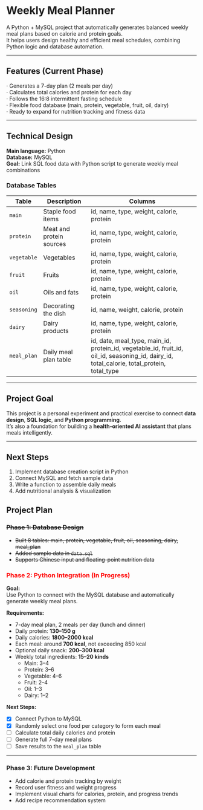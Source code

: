 # Weekly Meal Planner

A Python + MySQL project that automatically generates balanced weekly meal plans based on calorie and protein goals.  
It helps users design healthy and efficient meal schedules, combining Python logic and database automation.


---

## Features (Current Phase)

· Generates a 7-day plan (2 meals per day)  
· Calculates total calories and protein for each day  
· Follows the 16:8 intermittent fasting schedule  
· Flexible food database (main, protein, vegetable, fruit, oil, dairy)  
· Ready to expand for nutrition tracking and fitness data

---

## Technical Design

**Main language:** Python  
**Database:** MySQL  
**Goal:** Link SQL food data with Python script to generate weekly meal combinations  

### Database Tables
| Table | Description | Columns |
|--------|--------------|----------|
| `main` | Staple food items | id, name, type, weight, calorie, protein |
| `protein` | Meat and protein sources | id, name, type, weight, calorie, protein |
| `vegetable` | Vegetables | id, name, type, weight, calorie, protein |
| `fruit` | Fruits | id, name, type, weight, calorie, protein |
| `oil` | Oils and fats | id, name, type, weight, calorie, protein |
| `seasoning` | Decorating the dish | id, name, weight, calorie, protein |
| `dairy` | Dairy products | id, name, type, weight, calorie, protein |
| `meal_plan` | Daily meal plan table | id, date, meal_type, main_id, protein_id, vegetable_id, fruit_id, oil_id, seasoning_id, dairy_id, total_calorie, total_protein, total_type |


---

## Project Goal

This project is a personal experiment and practical exercise to connect **data design**, **SQL logic**, and **Python programming**.  
It’s also a foundation for building a **health-oriented AI assistant** that plans meals intelligently.

---

## Next Steps

1. Implement database creation script in Python  
2. Connect MySQL and fetch sample data  
3. Write a function to assemble daily meals  
4. Add nutritional analysis & visualization  


## Project Plan

### ~~Phase 1: Database Design~~
- ~~Built 8 tables: main, protein, vegetable, fruit, oil, seasoning, dairy, meal_plan~~
- ~~Added sample data in `data.sql`~~
- ~~Supports Chinese input and floating-point nutrition data~~

### <span style="color:red">Phase 2: Python Integration (In Progress)</span>
**Goal:**  
Use Python to connect with the MySQL database and automatically generate weekly meal plans.

**Requirements:**  
- 7-day meal plan, 2 meals per day (lunch and dinner)  
- Daily protein: **130–150 g**  
- Daily calories: **1800–2000 kcal**  
- Each meal: around **700 kcal**, not exceeding 850 kcal  
- Optional daily snack: **200–300 kcal**  
- Weekly total ingredients: **15–20 kinds**
  - Main: 3–4  
  - Protein: 3–6  
  - Vegetable: 4–6  
  - Fruit: 2–4  
  - Oil: 1–3  
  - Dairy: 1–2

**Next Steps:**  
- [x] Connect Python to MySQL  
- [x] Randomly select one food per category to form each meal  
- [ ] Calculate total daily calories and protein  
- [ ] Generate full 7-day meal plans  
- [ ] Save results to the `meal_plan` table  

---

### Phase 3: Future Development
- Add calorie and protein tracking by weight  
- Record user fitness and weight progress  
- Implement visual charts for calories, protein, and progress trends  
- Add recipe recommendation system 



